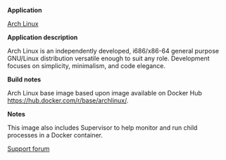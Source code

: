 **Application**

[Arch Linux](https://www.archlinux.org/)

**Application description**

Arch Linux is an independently developed, i686/x86-64 general purpose GNU/Linux distribution versatile enough to suit any role. Development focuses on simplicity, minimalism, and code elegance.

**Build notes**

Arch Linux base image based upon image available on Docker Hub https://hub.docker.com/r/base/archlinux/.

**Notes**

This image also includes Supervisor to help monitor and run child processes in a Docker container.

[Support forum](http://lime-technology.com/forum/index.php?topic=38055.0)